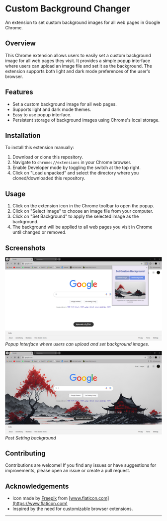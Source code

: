 # Custom Background Changer

An extension to set custom background images for all web pages in Google Chrome.

## Overview

This Chrome extension allows users to easily set a custom background image for all web pages they visit. It provides a simple popup interface where users can upload an image file and set it as the background. The extension supports both light and dark mode preferences of the user's browser.

## Features

- Set a custom background image for all web pages.
- Supports light and dark mode themes.
- Easy to use popup interface.
- Persistent storage of background images using Chrome's local storage.

## Installation

To install this extension manually:

1. Download or clone this repository.
2. Navigate to `chrome://extensions` in your Chrome browser.
3. Enable Developer mode by toggling the switch at the top right.
4. Click on "Load unpacked" and select the directory where you cloned/downloaded this repository.

## Usage

1. Click on the extension icon in the Chrome toolbar to open the popup.
2. Click on "Select Image" to choose an image file from your computer.
3. Click on "Set Background" to apply the selected image as the background.
4. The background will be applied to all web pages you visit in Chrome until changed or removed.

## Screenshots

![Popup Interface](https://github.com/sreyaspatil5/Extensions/blob/master/Browser%20Background/Screenshots/Screenshot%202024-06-05%20203212.png)
*Popup Interface where users can upload and set background images.*


![Popup Interface](https://github.com/sreyaspatil5/Extensions/blob/master/Browser%20Background/Screenshots/Screenshot%202024-06-05%20203236.png)
*Post Setting background*


## Contributing

Contributions are welcome! If you find any issues or have suggestions for improvements, please open an issue or create a pull request.

## Acknowledgements

- Icon made by [Freepik](https://www.freepik.com) from [www.flaticon.com](https://www.flaticon.com)
- Inspired by the need for customizable browser extensions.

---
